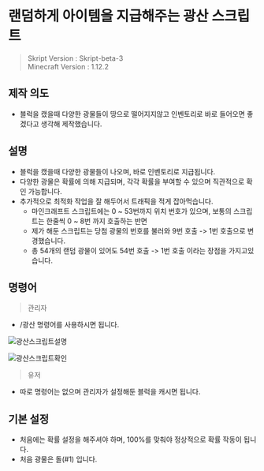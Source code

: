 # 랜덤하게 아이템을 지급해주는 광산 스크립트
> Skript Version : Skript-beta-3  
> Minecraft Version : 1.12.2


## 제작 의도

- 블럭을 캤을때 다양한 광물들이 땅으로 떨어지지않고 인벤토리로 바로 들어오면 좋겠다고 생각해 제작했습니다.

## 설명

- 블럭을 캤을때 다양한 광물들이 나오며, 바로 인벤토리로 지급됩니다. 
- 다양한 광물은 확률에 의해 지급되며, 각각 확률을 부여할 수 있으며 직관적으로 확인 가능합니다.
- 추가적으로 최적화 작업을 잘 해두어서 트래픽을 적게 잡아먹습니다.
  - 마인크래프트 스크립트에는 0 ~ 53번까지 위치 번호가 있으며, 보통의 스크립트는 한줄씩 0 ~ 8번 까지 호출하는 반면
  - 제가 해둔 스크립트는 당첨 광물의 번호를 불러와 9번 호출 -> 1번 호출으로 변경했습니다.
  - 총 54개의 랜덤 광물이 있어도 54번 호출 -> 1번 호출 이라는 장점을 가지고있습니다.


## 명령어
> 관리자
+ /광산 명령어를 사용하시면 됩니다.

![광산스크립트설명](https://github.com/hhcczz/MinecraftSkript/assets/101077489/562fa089-c235-4084-8f55-6f5d8b3d8dac)

![광산스크립트확인](https://github.com/hhcczz/MinecraftSkript/assets/101077489/42d4c713-254c-473f-8d39-907a80c4c1a0)
  
> 유저 
+ 따로 명령어는 없으며 관리자가 설정해둔 블럭을 캐시면 됩니다.

## 기본 설정

- 처음에는 확률 설정을 해주셔야 하며, 100%를 맞춰야 정상적으로 확률 작동이 됩니다.
- 처음 광물은 돌(#1) 입니다.



​
